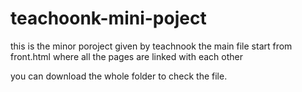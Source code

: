 # teachoonk-mini-poject
this is the minor poroject given by teachnook 
the main file start from front.html where all the pages are linked with each other

you can download the whole folder to check the file.
